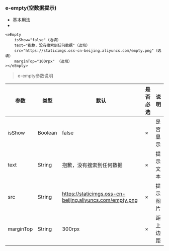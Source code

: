 ### e-empty(空数据提示) 

* 基本用法 
* 
```
<eEmpty 
	isShow="false"（选填）
	text="抱歉，没有搜索到任何数据"（选填）
	src="https://staticimgs.oss-cn-beijing.aliyuncs.com/empty.png"（选填）
	marginTop="100rpx" （选填）
></eEmpty>
```

> e-empty参数说明

| 参数 | 类型 | 默认 | 是否必选 | 说明 |  
|-----|----|----|----|----|  
| isShow | Boolean | false | × | 是否显示 |  
| text | String | 抱歉，没有搜索到任何数据 | × | 提示文本 |  
| src | String | https://staticimgs.oss-cn-beijing.aliyuncs.com/empty.png | × | 提示图片 |  
| marginTop | String |300rpx | × | 距上边距 |  
